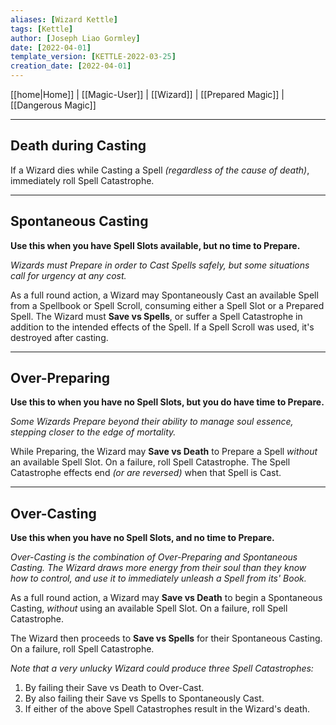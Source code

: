 ```yaml
---
aliases: [Wizard Kettle]
tags: [Kettle]
author: [Joseph Liao Gormley]
date: [2022-04-01]
template_version: [KETTLE-2022-03-25]
creation_date: [2022-04-01]
---
```

[[home|Home]] | [[Magic-User]] | [[Wizard]] | [[Prepared Magic]] | [[Dangerous Magic]]
___
## Death during Casting
If a Wizard dies while Casting a Spell *(regardless of the cause of death)*, immediately roll Spell Catastrophe.
___
## Spontaneous Casting
**Use this when you have Spell Slots available, but no time to Prepare.**

*Wizards must Prepare in order to Cast Spells safely, but some situations call for urgency at any cost.* 

As a full round action, a Wizard may Spontaneously Cast an available Spell from a Spellbook or Spell Scroll, consuming either a Spell Slot or a Prepared Spell. The Wizard must **Save vs Spells**, or suffer a Spell Catastrophe in addition to the intended effects of the Spell. <!--~~This often includes Conjuring Calamity on themselves.~~--> If a Spell Scroll was used, it's destroyed after casting.
___
## Over-Preparing
**Use this to when you have no Spell Slots, but you do have time to Prepare.**

*Some Wizards Prepare beyond their ability to manage soul essence, stepping closer to the edge of mortality.*

While Preparing, the Wizard may **Save vs Death** to Prepare a Spell *without* an available Spell Slot. On a failure, roll Spell Catastrophe. The Spell Catastrophe effects end *(or are reversed)* when that Spell is Cast.
___
## Over-Casting
**Use this when you have no Spell Slots, and no time to Prepare.**

<!--*Wizard magic is limited by the amount of energy they can safely harvest from the soul. As they progress, they harness can more of this energy, more efficiently.*
-->
<!--*Spell Slots represent the number of Spells a Wizard can safely Cast each day, not the full capacity of their soul. Wizards can keep drawing on their soul's energy to Cast, but risk death in doing so.*0-->
*Over-Casting is the combination of Over-Preparing and Spontaneous Casting. The Wizard draws more energy from their soul than they know how to control, and use it to immediately unleash a Spell from its' Book.*

As a full round action, a Wizard may **Save vs Death** to begin a Spontaneous Casting, *without* using an available Spell Slot. On a failure, roll Spell Catastrophe. 

The Wizard then proceeds to **Save vs Spells** for their Spontaneous Casting. On a failure, roll Spell Catastrophe.

*Note that a very unlucky Wizard could produce three Spell Catastrophes:*
1. By failing their Save vs Death to Over-Cast.
2. By also failing their Save vs Spells to Spontaneously Cast.
3. If either of the above Spell Catastrophes result in the Wizard's death.

